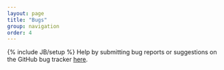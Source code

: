 ```yaml
---
layout: page
title: "Bugs"
group: navigation
order: 4
---
```

{% include JB/setup %}
Help by submitting bug reports or suggestions on the GitHub bug tracker <a href="https://github.com/noseka1/linuxband/issues">here</a>.
